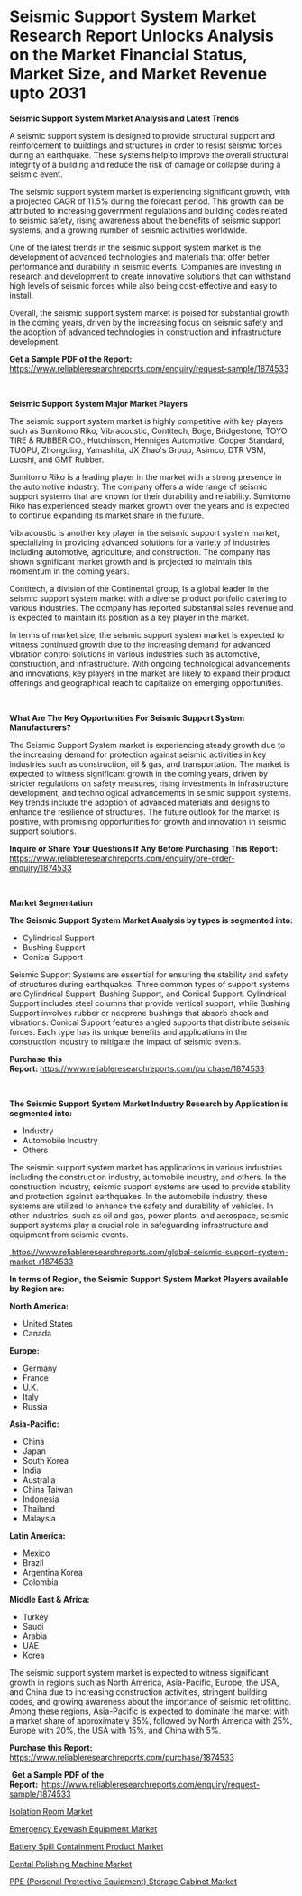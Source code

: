 <p><h1>Seismic Support System Market Research Report Unlocks Analysis on the Market Financial Status, Market Size, and Market Revenue upto 2031</h1></p><p><strong>Seismic Support System Market Analysis and Latest Trends</strong></p>
<p><p>A seismic support system is designed to provide structural support and reinforcement to buildings and structures in order to resist seismic forces during an earthquake. These systems help to improve the overall structural integrity of a building and reduce the risk of damage or collapse during a seismic event.</p><p>The seismic support system market is experiencing significant growth, with a projected CAGR of 11.5% during the forecast period. This growth can be attributed to increasing government regulations and building codes related to seismic safety, rising awareness about the benefits of seismic support systems, and a growing number of seismic activities worldwide.</p><p>One of the latest trends in the seismic support system market is the development of advanced technologies and materials that offer better performance and durability in seismic events. Companies are investing in research and development to create innovative solutions that can withstand high levels of seismic forces while also being cost-effective and easy to install.</p><p>Overall, the seismic support system market is poised for substantial growth in the coming years, driven by the increasing focus on seismic safety and the adoption of advanced technologies in construction and infrastructure development.</p></p>
<p><strong>Get a Sample PDF of the Report:&nbsp;</strong> <a href="https://www.reliableresearchreports.com/enquiry/request-sample/1874533">https://www.reliableresearchreports.com/enquiry/request-sample/1874533</a></p>
<p>&nbsp;</p>
<p><strong>Seismic Support System Major Market Players</strong></p>
<p><p>The seismic support system market is highly competitive with key players such as Sumitomo Riko, Vibracoustic, Contitech, Boge, Bridgestone, TOYO TIRE & RUBBER CO., Hutchinson, Henniges Automotive, Cooper Standard, TUOPU, Zhongding, Yamashita, JX Zhao's Group, Asimco, DTR VSM, Luoshi, and GMT Rubber.</p><p>Sumitomo Riko is a leading player in the market with a strong presence in the automotive industry. The company offers a wide range of seismic support systems that are known for their durability and reliability. Sumitomo Riko has experienced steady market growth over the years and is expected to continue expanding its market share in the future.</p><p>Vibracoustic is another key player in the seismic support system market, specializing in providing advanced solutions for a variety of industries including automotive, agriculture, and construction. The company has shown significant market growth and is projected to maintain this momentum in the coming years.</p><p>Contitech, a division of the Continental group, is a global leader in the seismic support system market with a diverse product portfolio catering to various industries. The company has reported substantial sales revenue and is expected to maintain its position as a key player in the market.</p><p>In terms of market size, the seismic support system market is expected to witness continued growth due to the increasing demand for advanced vibration control solutions in various industries such as automotive, construction, and infrastructure. With ongoing technological advancements and innovations, key players in the market are likely to expand their product offerings and geographical reach to capitalize on emerging opportunities.</p></p>
<p>&nbsp;</p>
<p><strong>What Are The Key Opportunities For Seismic Support System Manufacturers?</strong></p>
<p><p>The Seismic Support System market is experiencing steady growth due to the increasing demand for protection against seismic activities in key industries such as construction, oil & gas, and transportation. The market is expected to witness significant growth in the coming years, driven by stricter regulations on safety measures, rising investments in infrastructure development, and technological advancements in seismic support systems. Key trends include the adoption of advanced materials and designs to enhance the resilience of structures. The future outlook for the market is positive, with promising opportunities for growth and innovation in seismic support solutions.</p></p>
<p><strong>Inquire or Share Your Questions If Any Before Purchasing This Report:</strong> <a href="https://www.reliableresearchreports.com/enquiry/pre-order-enquiry/1874533">https://www.reliableresearchreports.com/enquiry/pre-order-enquiry/1874533</a></p>
<p>&nbsp;</p>
<p><strong>Market Segmentation</strong></p>
<p><strong>The Seismic Support System Market Analysis by types is segmented into:</strong></p>
<p><ul><li>Cylindrical Support</li><li>Bushing Support</li><li>Conical Support</li></ul></p>
<p><p>Seismic Support Systems are essential for ensuring the stability and safety of structures during earthquakes. Three common types of support systems are Cylindrical Support, Bushing Support, and Conical Support. Cylindrical Support includes steel columns that provide vertical support, while Bushing Support involves rubber or neoprene bushings that absorb shock and vibrations. Conical Support features angled supports that distribute seismic forces. Each type has its unique benefits and applications in the construction industry to mitigate the impact of seismic events.</p></p>
<p><strong>Purchase this Report:&nbsp;</strong><a href="https://www.reliableresearchreports.com/purchase/1874533">https://www.reliableresearchreports.com/purchase/1874533</a></p>
<p>&nbsp;</p>
<p><strong>The Seismic Support System Market Industry Research by Application is segmented into:</strong></p>
<p><ul><li>Industry</li><li>Automobile Industry</li><li>Others</li></ul></p>
<p><p>The seismic support system market has applications in various industries including the construction industry, automobile industry, and others. In the construction industry, seismic support systems are used to provide stability and protection against earthquakes. In the automobile industry, these systems are utilized to enhance the safety and durability of vehicles. In other industries, such as oil and gas, power plants, and aerospace, seismic support systems play a crucial role in safeguarding infrastructure and equipment from seismic events.</p></p>
<p><a href="https://www.reliableresearchreports.com/global-seismic-support-system-market-r1874533">&nbsp;https://www.reliableresearchreports.com/global-seismic-support-system-market-r1874533</a></p>
<p><strong>In terms of Region, the Seismic Support System Market Players available by Region are:</strong></p>
<p>
    <p> <strong> North America: </strong>
        <ul>
            <li>United States</li>
            <li>Canada</li>
        </ul>
        </p> 
    <p> <strong> Europe: </strong>
        <ul>
            <li>Germany</li>
            <li>France</li>
            <li>U.K.</li>
            <li>Italy</li>
            <li>Russia</li>
        </ul>
        </p> 
    <p> <strong> Asia-Pacific: </strong>
        <ul>
            <li>China</li>
            <li>Japan</li>
            <li>South Korea</li>
            <li>India</li>
            <li>Australia</li>
            <li>China Taiwan</li>
            <li>Indonesia</li>
            <li>Thailand</li>
            <li>Malaysia</li>
        </ul>
        </p> 
    <p> <strong> Latin America: </strong>
        <ul>
            <li>Mexico</li>
            <li>Brazil</li>
            <li>Argentina Korea</li>
            <li>Colombia</li>
        </ul>
        </p> 
    <p> <strong> Middle East & Africa: </strong>
        <ul>
            <li>Turkey</li>
            <li>Saudi</li>
            <li>Arabia</li>
            <li>UAE</li>
            <li>Korea</li>
        </ul>
    </p>
    </p>
<p><p>The seismic support system market is expected to witness significant growth in regions such as North America, Asia-Pacific, Europe, the USA, and China due to increasing construction activities, stringent building codes, and growing awareness about the importance of seismic retrofitting. Among these regions, Asia-Pacific is expected to dominate the market with a market share of approximately 35%, followed by North America with 25%, Europe with 20%, the USA with 15%, and China with 5%.</p></p>
<p><strong>Purchase this Report: </strong><a href="https://www.reliableresearchreports.com/purchase/1874533">https://www.reliableresearchreports.com/purchase/1874533</a></p>
<p>&nbsp;<strong>Get a Sample PDF of the Report:&nbsp;&nbsp;</strong><a href="https://www.reliableresearchreports.com/enquiry/request-sample/1874533">https://www.reliableresearchreports.com/enquiry/request-sample/1874533</a></p>
<p><strong></strong></p>
<p><p><a href="https://issuu.com/reportprime-2/docs/isolation-room-market-size-2030.pptx">Isolation Room Market</a></p><p><a href="https://issuu.com/reportprime-2/docs/emergency-eyewash-equipment-market-size-2030.pptx">Emergency Eyewash Equipment Market</a></p><p><a href="https://github.com/ranaacryptoaddmin/Market-Research-Report-List-1/blob/main/battery-spill-containment-product-market.md">Battery Spill Containment Product Market</a></p><p><a href="https://issuu.com/reportprime-2/docs/dental-polishing-machine-market-size-2030.pptx">Dental Polishing Machine Market</a></p><p><a href="https://github.com/RoccoManning/Market-Research-Report-List-6/blob/main/ppe-personal-protective-equipment-storage-cabinet-market.md">PPE (Personal Protective Equipment) Storage Cabinet Market</a></p></p>